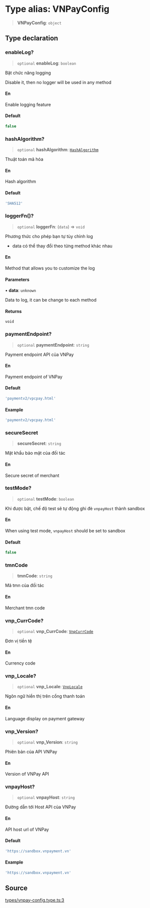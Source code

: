 # Type alias: VNPayConfig

> **VNPayConfig**: `object`

## Type declaration

### enableLog?

> `optional` **enableLog**: `boolean`

Bật chức năng logging

Disable it, then no logger will be used in any method

#### En

Enable logging feature

#### Default

```ts
false
```

### hashAlgorithm?

> `optional` **hashAlgorithm**: [`HashAlgorithm`](../enumerations/HashAlgorithm.md)

Thuật toán mã hóa

#### En

Hash algorithm

#### Default

```ts
'SHA512'
```

### loggerFn()?

> `optional` **loggerFn**: (`data`) => `void`

Phương thức cho phép bạn tự tùy chỉnh log

- data có thể thay đổi theo từng method khác nhau

#### En

Method that allows you to customize the log

#### Parameters

• **data**: `unknown`

Data to log, it can be change to each method

#### Returns

`void`

### paymentEndpoint?

> `optional` **paymentEndpoint**: `string`

Payment endpoint API của VNPay

#### En

Payment endpoint of VNPay

#### Default

```ts
'paymentv2/vpcpay.html'
```

#### Example

```ts
'paymentv2/vpcpay.html'
```

### secureSecret

> **secureSecret**: `string`

Mật khẩu bảo mật của đối tác

#### En

Secure secret of merchant

### testMode?

> `optional` **testMode**: `boolean`

Khi được bật, chế độ test sẽ tự động ghi đè `vnpayHost` thành sandbox

#### En

When using test mode, `vnpayHost` should be set to sandbox

#### Default

```ts
false
```

### tmnCode

> **tmnCode**: `string`

Mã tmn của đối tác

#### En

Merchant tmn code

### vnp\_CurrCode?

> `optional` **vnp\_CurrCode**: [`VnpCurrCode`](../enumerations/VnpCurrCode.md)

Đơn vị tiền tệ

#### En

Currency code

### vnp\_Locale?

> `optional` **vnp\_Locale**: [`VnpLocale`](../enumerations/VnpLocale.md)

Ngôn ngữ hiển thị trên cổng thanh toán

#### En

Language display on payment gateway

### vnp\_Version?

> `optional` **vnp\_Version**: `string`

Phiên bản của API VNPay

#### En

Version of VNPay API

### vnpayHost?

> `optional` **vnpayHost**: `string`

Đường dẫn tới Host API của VNPay

#### En

API host url of VNPay

#### Default

```ts
'https://sandbox.vnpayment.vn'
```

#### Example

```ts
'https://sandbox.vnpayment.vn'
```

## Source

[types/vnpay-config.type.ts:3](https://github.com/lehuygiang28/vnpay/blob/e5d2c2c4802c32c8fbad34e0595b2cfeb2281905/src/types/vnpay-config.type.ts#L3)
